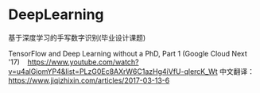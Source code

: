# DeepLearning
基于深度学习的手写数字识别(毕业设计课题)

TensorFlow and Deep Learning without a PhD, Part 1 (Google Cloud Next '17)
    https://www.youtube.com/watch?v=u4alGiomYP4&list=PLzG0Ec8AXrW6C1azHg4iVfU-qlercK_Wt
中文翻译：https://www.jiqizhixin.com/articles/2017-03-13-6
